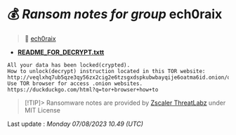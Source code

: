 # 💰 _Ransom notes for group_ ech0raix
> 🔗 [ech0raix](group/ech0raix)
* **[README_FOR_DECRYPT.txtt](https://ransomware.live/ransomware_notes/ech0raix/README_FOR_DECRYPT.txtt)**

```
All your data has been locked(crypted).
How to unlock(decrypt) instruction located in this TOR website: http://veqlxhq7ub5qze3qy56zx2cig2e6tzsgxdspkubwbayqije6oatma6id.onion/order/[snip]
Use TOR browser for access .onion websites.
https://duckduckgo.com/html?q=tor+browser+how+to

```


> [!TIP]> Ransomware notes are provided by [Zscaler ThreatLabz](https://github.com/threatlabz/ransomware_notes) under MIT License
> 




Last update : _Monday 07/08/2023 10.49 (UTC)_

